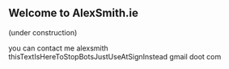 ## Welcome to AlexSmith.ie

(under construction)

you can contact me 
alexsmith thisTextIsHereToStopBotsJustUseAtSignInstead gmail doot com

